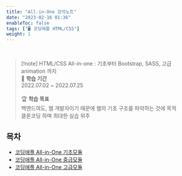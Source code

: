 ```yaml
---
title: "All-in-One 강의노트"
date: "2023-02-16 01:36"
enableToc: false
tags: ["🖥️ 코딩애플 HTML/CSS"]
weight: 1
---
```


<br>

> [!note] HTML/CSS All-in-one : 기초부터 Bootstrap, SASS, 고급 animation 까지
> <br>
> 📅 **학습 기간** <br>
> 2022.07.02 ~ 2022.07.25
><br><br>
> 🏆 **학습 목표** <br>
> 백엔드여도, 웹 개발자이기 때문에 웹의 기초 구조를 파악하는 것에 목적 <br>
> 클론코딩 하며 최대한 실습 위주

## 목차

- [코딩애플 All-in-One 기초모듈](brain/Lecture/apple-html/all-in-one-basic)
- [코딩애플 All-in-One 중급모듈](brain/Lecture/apple-html/all-in-one-mid)
- [코딩애플 All-in-One 고급모듈](brain/Lecture/apple-html/all-in-one-last)
